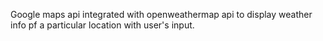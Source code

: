 Google maps api integrated with openweathermap api to display weather info pf a particular location with user's input.
